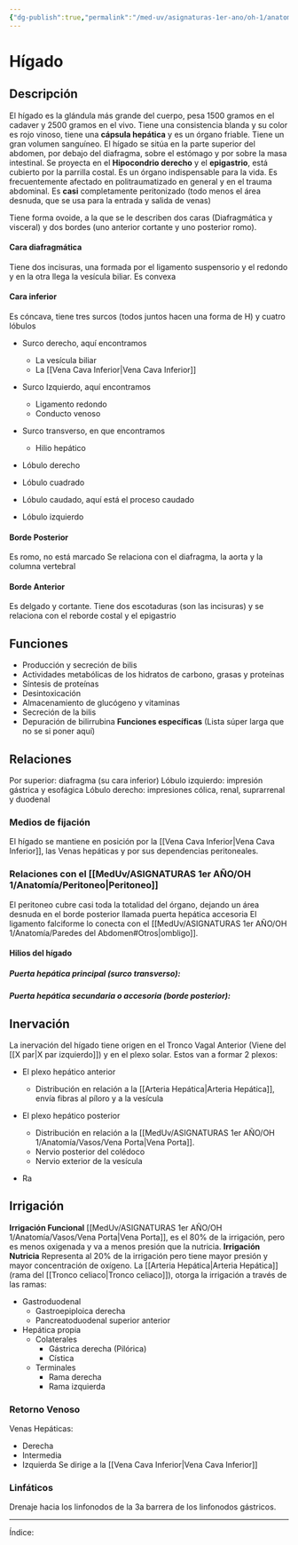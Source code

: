 ```yaml
---
{"dg-publish":true,"permalink":"/med-uv/asignaturas-1er-ano/oh-1/anatomia/organos/higado/"}
---
```


# Hígado
## Descripción
El hígado es la glándula más grande del cuerpo, pesa 1500 gramos en el cadaver y 2500 gramos en el vivo. Tiene una consistencia blanda y su color es rojo vinoso, tiene una **cápsula hepática** y es un órgano friable. Tiene un gran volumen sanguíneo.
El hígado se sitúa en la parte superior del abdomen, por debajo del diafragma, sobre el estómago y por sobre la masa intestinal. Se proyecta en el **Hipocondrio derecho** y el **epigastrio**, está cubierto por la parrilla costal.
Es un órgano indispensable para la vida. Es frecuentemente afectado en politraumatizado en general y en el trauma abdominal.
Es **casi** completamente peritonizado (todo menos el área desnuda, que se usa para la entrada y salida de venas)

Tiene forma ovoide, a la que se le describen dos caras (Diafragmática y visceral) y dos bordes (uno anterior cortante y uno posterior romo).
#### Cara diafragmática
Tiene dos incisuras, una formada por el ligamento suspensorio y el redondo y en la otra llega la vesícula biliar. Es convexa
#### Cara inferior
Es cóncava, tiene tres surcos (todos juntos hacen una forma de H) y cuatro lóbulos
- Surco derecho, aquí encontramos
	- La vesícula biliar
	- La [[Vena Cava Inferior\|Vena Cava Inferior]]
- Surco Izquierdo, aquí encontramos
	- Ligamento redondo
	- Conducto venoso
- Surco transverso, en que encontramos
	- Hilio hepático

- Lóbulo derecho
- Lóbulo cuadrado
- Lóbulo caudado, aquí está el proceso caudado
- Lóbulo izquierdo
#### Borde Posterior
Es romo, no está marcado
Se relaciona con el diafragma, la aorta y la columna vertebral
#### Borde Anterior
Es delgado y cortante.
Tiene dos escotaduras (son las incisuras) y se relaciona con el reborde costal y el epigastrio
## Funciones
- Producción y secreción de bilis
- Actividades metabólicas de los hidratos de carbono, grasas y proteínas
- Síntesis de proteínas
- Desintoxicación
- Almacenamiento de glucógeno y vitaminas
- Secreción de la bilis
- Depuración de bilirrubina
**Funciones específicas**
(Lista súper larga que no se si poner aquí)
## Relaciones
Por superior: diafragma (su cara inferior)
Lóbulo izquierdo: impresión gástrica y esofágica
Lóbulo derecho: impresiones cólica, renal, suprarrenal y duodenal
### Medios de fijación
El hígado se mantiene en posición por la [[Vena Cava Inferior\|Vena Cava Inferior]], las Venas hepáticas y por sus dependencias peritoneales.
### Relaciones con el [[MedUv/ASIGNATURAS 1er AÑO/OH 1/Anatomía/Peritoneo\|Peritoneo]]
El peritoneo cubre casi toda la totalidad del órgano, dejando un área desnuda en el borde posterior llamada puerta hepática accesoria
El ligamento falciforme lo conecta con el [[MedUv/ASIGNATURAS 1er AÑO/OH 1/Anatomía/Paredes del Abdomen#Otros\|ombligo]].
#### Hilios del hígado
##### Puerta hepática principal (surco transverso):

##### Puerta hepática secundaria o accesoria (borde posterior):

## Inervación
La inervación del hígado tiene origen en el Tronco Vagal Anterior (Viene del [[X par\|X par izquierdo]]) y en el plexo solar. 
Estos van a formar 2 plexos:
- El plexo hepático anterior
	- Distribución en relación a la [[Arteria Hepática\|Arteria Hepática]], envía fibras al píloro y a la vesícula
- El plexo hepático posterior
	- Distribución en relación a la [[MedUv/ASIGNATURAS 1er AÑO/OH 1/Anatomía/Vasos/Vena Porta\|Vena Porta]].
	- Nervio posterior del colédoco
	- Nervio exterior de la vesícula

- Ra
## Irrigación
**Irrigación Funcional**
[[MedUv/ASIGNATURAS 1er AÑO/OH 1/Anatomía/Vasos/Vena Porta\|Vena Porta]], es el 80% de la irrigación, pero es menos oxigenada y va a menos presión que la nutricia.
**Irrigación Nutricia**
Representa al 20% de la irrigación pero tiene mayor presión y mayor concentración de oxígeno. La [[Arteria Hepática\|Arteria Hepática]] (rama del [[Tronco celiaco\|Tronco celiaco]]), otorga la irrigación a través de las ramas:
- Gastroduodenal
	- Gastroepiploica derecha
	- Pancreatoduodenal superior anterior
- Hepática propia
	- Colaterales
		- Gástrica derecha (Pilórica)
		- Cística
	- Terminales
		- Rama derecha
		- Rama izquierda

### Retorno Venoso
Venas Hepáticas:
- Derecha
- Intermedia
- Izquierda
Se dirige a la [[Vena Cava Inferior\|Vena Cava Inferior]]
### Linfáticos
Drenaje hacia los linfonodos de la 3a barrera de los linfonodos gástricos.

***
Índice: